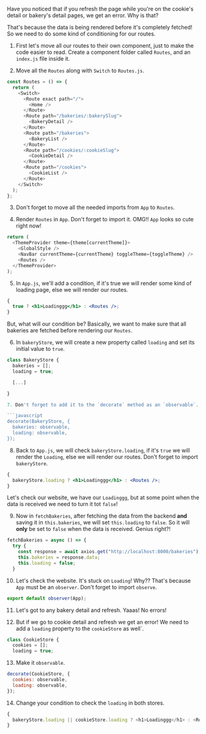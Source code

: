 Have you noticed that if you refresh the page while you're on the cookie's detail or bakery's detail pages, we get an error. Why is that?

That's because the data is being rendered before it's completely fetched! So we need to do some kind of conditioning for our routes.

1. First let's move all our routes to their own component, just to make the code easier to read. Create a component folder called `Routes`, and an `index.js` file inside it.

2. Move all the `Routes` along with `Switch` to `Routes.js`.

```javascript
const Routes = () => {
  return (
    <Switch>
      <Route exact path="/">
        <Home />
      </Route>
      <Route path="/bakeries/:bakerySlug">
        <BakeryDetail />
      </Route>
      <Route path="/bakeries">
        <BakeryList />
      </Route>
      <Route path="/cookies/:cookieSlug">
        <CookieDetail />
      </Route>
      <Route path="/cookies">
        <CookieList />
      </Route>
    </Switch>
  );
};
```

3. Don't forget to move all the needed imports from `App` to `Routes`.

4. Render `Routes` in `App`. Don't forget to import it. OMG!! `App` looks so cute right now!

```javascript
return (
  <ThemeProvider theme={theme[currentTheme]}>
    <GlobalStyle />
    <NavBar currentTheme={currentTheme} toggleTheme={toggleTheme} />
    <Routes />
  </ThemeProvider>
);
```

5. In `App.js`, we'll add a condition, if it's true we will render some kind of loading page, else we will render our routes.

```jsx
{
  true ? <h1>Loadinggg</h1> : <Routes />;
}
```

But, what will our condition be? Basically, we want to make sure that all bakeries are fetched before rendering our `Routes`.

6. In `bakeryStore`, we will create a new property called `loading` and set its initial value to `true`.

````javascript
class BakeryStore {
  bakeries = [];
  loading = true;

  [...]

}

7. Don't forget to add it to the `decorate` method as an `observable`.

```javascript
decorate(BakeryStore, {
  bakeries: observable,
  loading: observable,
});
````

8. Back to `App.js`, we will check `bakeryStore.loading`, if it's `true` we will render the `Loading`, else we will render our routes. Don't forget to import `bakeryStore`.

```jsx
{
  bakeryStore.loading ? <h1>Loadinggg</h1> : <Routes />;
}
```

Let's check our website, we have our `Loadinggg`, but at some point when the data is received we need to turn it tot `false`!

9. Now in `fetchBakeries`, after fetching the data from the backend **and** saving it in `this.bakeries`, we will set `this.loading` to `false`. So it will **only** be set to `false` when the data is received. Genius right?!

```javascript
fetchBakeries = async () => {
  try {
    const response = await axios.get("http://localhost:8000/bakeries");
    this.bakeries = response.data;
    this.loading = false;
  }
```

10. Let's check the website. It's stuck on `Loading`! Why?? That's because `App` must be an `observer`. Don't forget to import `observe`.

```javascript
export default observer(App);
```

11. Let's got to any bakery detail and refresh. Yaaas! No errors!

12. But if we go to cookie detail and refresh we get an error! We need to add a `loading` property to the `cookieStore` as well`.

```javascript
class CookieStore {
  cookies = [];
  loading = true;
```

13. Make it `observable`.

```javascript
decorate(CookieStore, {
  cookies: observable,
  loading: observable,
});
```

14. Change your condition to check the `loading` in both stores.

```javascript
{
  bakeryStore.loading || cookieStore.loading ? <h1>Loadinggg</h1> : <Routes />;
}
```
